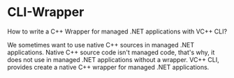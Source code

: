 # CLI-Wrapper
How to write a C++ Wrapper for managed .NET applications with VC++ CLI?

We sometimes want to use native C++ sources in managed .NET applications. Native C++ source code isn't managed code, 
that's why, it does not use in managed .NET applications without a wrapper. VC++ CLI, provides create a native C++ wrapper for managed .NET applications.
